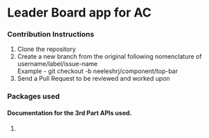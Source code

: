 # Leader Board app for AC

### Contribution Instructions
<ol>
    <li>Clone the repository</li>
    <li>Create a new branch from the original following nomenclature of username/label/issue-name</li>
    Example - git checkout -b neeleshrj/component/top-bar
    <li>Send a Pull Request to be reviewed and worked upon</li>
</ol>


### Packages used
#### Documentation for the 3rd Part APIs used.
<ol>
    <li></li>
</ol>

